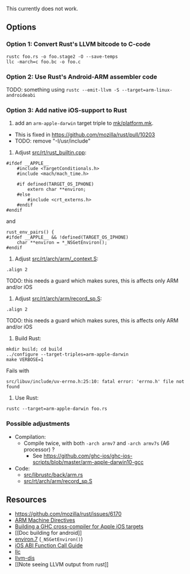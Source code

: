 This currently does not work.

## Options

### Option 1: Convert Rust's LLVM bitcode to C-code

```
rustc foo.rs -o foo.stage2 -O --save-temps
llc -march=c foo.bc -o foo.c
```

### Option 2: Use Rust's Android-ARM assembler code

TODO: something using `rustc --emit-llvm -S --target=arm-linux-androideabi`

### Option 3: Add native iOS-support to Rust

1. add an `arm-apple-darwin` target triple to [mk/platform.mk](https://github.com/mozilla/rust/blob/master/mk/platform.mk).
  - This is fixed in https://github.com/mozilla/rust/pull/10203
  - TODO: remove "-I/usr/include"

1. Adjust [src/rt/rust_builtin.cpp](https://github.com/mozilla/rust/blob/master/src/rt/rust_builtin.cpp):
```
#ifdef __APPLE__
    #include <TargetConditionals.h>
    #include <mach/mach_time.h>

    #if defined(TARGET_OS_IPHONE)
        extern char **environ;
    #else
        #include <crt_externs.h>
    #endif
#endif
```
and
```
rust_env_pairs() {
#ifdef __APPLE__ && !defined(TARGET_OS_IPHONE)
    char **environ = *_NSGetEnviron();
#endif
```
1. Adjust [src/rt/arch/arm/_context.S](https://github.com/mozilla/rust/blob/master/src/rt/arch/arm/_context.S):
```
.align 2
```
TODO: this needs a guard which makes sures, this is affects only ARM and/or iOS


1. Adjust [src/rt/arch/arm/record_sp.S](https://github.com/mozilla/rust/blob/master/src/rt/arch/arm/record_sp.S):
```
.align 2
```
TODO: this needs a guard which makes sures, this is affects only ARM and/or iOS


1. Build Rust:
```
mkdir build; cd build
../configure --target-triples=arm-apple-darwin
make VERBOSE=1
```

Fails with
```
src/libuv/include/uv-errno.h:25:10: fatal error: 'errno.h' file not found
```


1. Use Rust:
```
rustc --target=arm-apple-darwin foo.rs
```

### Possible adjustments

* Compilation:
  * Compile twice, with both `-arch armv7` and `-arch armv7s` (A6 processor) ?
    * See https://github.com/ghc-ios/ghc-ios-scripts/blob/master/arm-apple-darwin10-gcc
* Code:
  * [src/librustc/back/arm.rs](https://github.com/mozilla/rust/blob/master/src/librustc/back/arm.rs)
  * [src/rt/arch/arm/record_sp.S](https://github.com/mozilla/rust/blob/master/src/rt/arch/arm/record_sp.S)

## Resources

* https://github.com/mozilla/rust/issues/6170
* [ARM Machine Directives](http://stuff.mit.edu/afs/athena/project/rhel-doc/3/rhel-as-en-3/arm-directives.html)
* [Building a GHC cross-compiler for Apple iOS targets](http://ghc.haskell.org/trac/ghc/wiki/Building/CrossCompiling/iOS)
* [[Doc building for android]]
* [environ.7](https://developer.apple.com/library/mac/documentation/Darwin/Reference/ManPages/man7/environ.7.html) (`_NSGetEnviron()`)
* [iOS ABI Function Call Guide](https://developer.apple.com/library/ios/documentation/Xcode/Conceptual/iPhoneOSABIReference/Articles/ARMv6FunctionCallingConventions.html)
* [llc](http://llvm.org/docs/CommandGuide/llc.html)
* [llvm-dis](http://llvm.org/docs/CommandGuide/llvm-dis.html)
* [[Note seeing LLVM output from rust]]